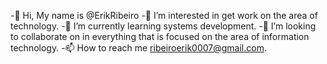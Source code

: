 -👋 Hi, My name is @ErikRibeiro
-👀 I’m interested in get work on the area of technology.
-🌱 I’m currently learning systems development.
-💞️ I’m looking to collaborate on in everything that is focused on the area of information technology.
-📫 How to reach me ribeiroerik0007@gmail.com.

<!---
ErikRibeiro/ErikRibeiro is a ✨ special ✨ repository because its `README.md` (this file) appears on your GitHub profile.
You can click the Preview link to take a look at your changes.
--->
